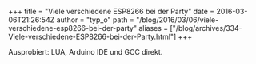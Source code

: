 +++
title = "Viele verschiedene ESP8266 bei der Party"
date = 2016-03-06T21:26:54Z
author = "typ_o"
path = "/blog/2016/03/06/viele-verschiedene-esp8266-bei-der-party"
aliases = ["/blog/archives/334-Viele-verschiedene-ESP8266-bei-der-Party.html"]
+++

Ausprobiert: LUA, Arduino IDE und GCC direkt.
